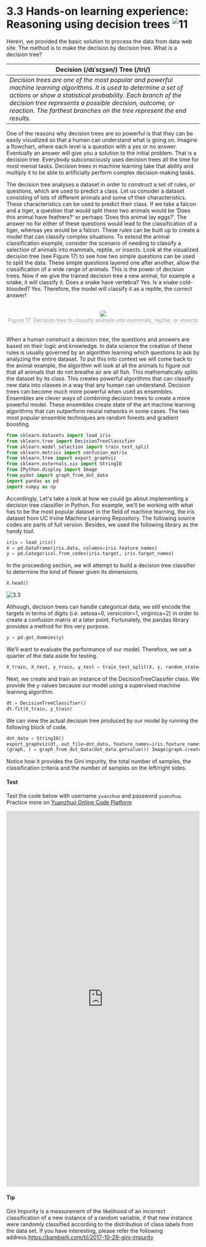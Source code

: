 # 3.3 Hands-on learning experience: Reasoning using decision trees ![11](https://img.shields.io/badge/Age-11%2B-blueviolet)

Herein, we provided the basic solution to process the data from data web site. The method is to make the decision by decision tree. What is a decision tree?  

| **Decision (/dɪˈsɪʒən/) Tree (/tri/)**
| --
| *Decision trees are one of the most popular and powerful machine learning algorithms. It is used to determine a set of actions or show a statistical probability. Each branch of the decision tree represents a possible decision, outcome, or reaction. The farthest branches on the tree represent the end results.*

One of the reasons why decision trees are so powerful is that they can be easily visualized so that a human can understand what is going on. Imagine a flowchart, where each level is a question with a yes or no answer. Eventually an answer will give you a solution to the initial problem. That is a decision tree. Everybody subconsciously uses decision trees all the time for most menial tasks. Decision trees in machine learning take that ability and multiply it to be able to artificially perform complex decision-making tasks.

The decision tree analyses a dataset in order to construct a set of rules, or questions, which are used to predict a class. Let us consider a dataset consisting of lots of different animals and some of their characteristics. These characteristics can be used to predict their class. If we take a falcon and a tiger, a question that would split these two animals would be ‘Does this animal have feathers?’ or perhaps ‘Does this animal lay eggs?’. The answer no for either of these questions would lead to the classification of a tiger, whereas yes would be a falcon. These rules can be built up to create a model that can classify complex situations. To extend the animal classification example, consider the scenario of needing to classify a selection of animals into mammals, reptile, or insects. Look at the visualized decision tree (see Figure 17) to see how two simple questions can be used to split the data. These simple questions layered one after another, allow the classification of a wide range of animals. This is the power of decision trees. Now if we give the trained decision tree a new animal, for example a snake, it will classify it. Does a snake have vertebra? Yes. Is a snake cold-blooded? Yes. Therefore, the model will classify it as a reptile, the correct answer!

<br>
<center>
    <img style="border-radius: 0.3125em;
    box-shadow: 0 2px 4px 0 rgba(34,36,38,.12),0 2px 10px 0 rgba(34,36,38,.08);"
    src="https://md.hass.live/ai17.png">
    <br>
    <div style="color:orange; border-bottom: 1px solid #d9d9d9;
    display: inline-block;
    color: #999;
    padding: 1px;">Figure 17. Decision tree to classify animals into mammals, reptile, or insects</div>
</center>
<br>

When a human construct a decision tree, the questions and answers are based on their logic and knowledge. In data science the creation of these rules is usually governed by an algorithm learning which questions to ask by analyzing the entire dataset. To put this into context we will come back to the animal example, the algorithm will look at all the animals to figure out that all animals that do not breathe air are all fish. This mathematically splits the dataset by its class. This creates powerful algorithms that can classify new data into classes in a way that any human can understand. Decision trees can become much more powerful when used as ensembles. Ensembles are clever ways of combining decision trees to create a more powerful model. These ensembles create state of the art machine learning algorithms that can outperform neural networks in some cases. The two most popular ensemble techniques are random forests and gradient boosting.

```python
from sklearn.datasets import load_iris
from sklearn.tree import DecisionTreeClassifier
from sklearn.model_selection import train_test_split
from sklearn.metrics import confusion_matrix
from sklearn.tree import export_graphviz
from sklearn.externals.six import StringIO
from IPython.display import Image
from pydot import graph_from_dot_data
import pandas as pd
import numpy as np
```

Accordingly, Let's take a look at how we could go about implementing a decision tree classifier in Python. For example, we’ll be working with what has to be the most popular dataset in the field of machine learning, the iris dataset from UC Irvine Machine Learning Repository. The following source codes are parts of full version. Besides, we used the following library as the handy tool.

```python
iris = load_iris()
X = pd.DataFrame(iris.data, columns=iris.feature_names)
y = pd.Categorical.from_codes(iris.target, iris.target_names)
```

In the proceeding section, we will attempt to build a decision tree classifier to determine the kind of flower given its dimensions.

```python
X.head()
```

![3.3](https://md.hass.live/3.3.png)

Although, decision trees can handle categorical data, we still encode the targets in terms of digits (i.e. setosa=0, versicolor=1, virginica=2) in order to create a confusion matrix at a later point. Fortunately, the pandas library provides a method for this very purpose.

```python
y = pd.get_dummies(y)
```

We’ll want to evaluate the performance of our model. Therefore, we set a quarter of the data aside for testing.

```python
X_train, X_test, y_train, y_test = train_test_split(X, y, random_state=1)
```

Next, we create and train an instance of the DecisionTreeClassifer class. We provide the y values because our model using a supervised machine learning algorithm.

```python
dt = DecisionTreeClassifier()
dt.fit(X_train, y_train)
```

We can view the actual decision tree produced by our model by running the following block of code.

```python
dot_data = StringIO()
export_graphviz(dt, out_file=dot_data, feature_names=iris.feature_names)
(graph, ) = graph_from_dot_data(dot_data.getvalue()) Image(graph.create_png())
```

Notice how it provides the Gini impurity, the total number of samples, the classification criteria and the number of samples on the left/right sides.

#### Test

Test the code below with username `yuanzhuo` and password `yuanzhuo`. Practice more on [Yuanzhuo Online Code Platform](https://code.yuanzhuo.bnu.edu.cn/)

<iframe src="https://code.yuanzhuo.bnu.edu.cn/user/yuanzhuo/notebooks/AI%20＆%20COVID-19%20Handbook/Chap3/decisionTree.ipynb" width="100%" height="980" scrolling="yes" border="0" frameborder="no" framespacing="0" allowfullscreen="true"> </iframe>

#### Tip

Gini Impurity is a measurement of the likelihood of an incorrect classification of a new instance of a random variable, if that new instance were randomly classified according to the distribution of class labels from the data set. If you have interesting, please refer the following address.<https://bambielli.com/til/2017-10-29-gini-impurity>
